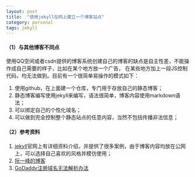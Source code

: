 ```yaml
---
layout: post
title:  "使用jekyll在网上建立一个博客站点"
category: personal
tags: jekyll
---
```

#### （1）与其他博客不同点

使用QQ空间或者csdn提供的博客系统创建自己的博客的缺点是自主性差，不能操作成自己需要的样子，比如在某个地方放一个广告，
在某些地方加上一段JS控制代码，均无法做到。目前有一个很简单易操作的模式如下：

1. 使用github，在上面建一个仓库，专门用于存放自己的静态博客；
2. 静态博客编写使用jekyll来编写，语法很简单，博客内容使用markdown语法；
3. 可以绑定自己的个性化域名；
4. 可以做到完全控制整个静态站点的任意内容，当然不包括传播非法信息；

#### （2）参考资料

1. [jekyll](http://jekyllrb.com/)官网上有详细资料介绍，并提供了很多案例，由于博客内容均放在公网上，可以选择自己喜欢的风格并模仿使用；
2. [阮一峰的博客](http://www.ruanyifeng.com/blog/2012/08/blogging_with_jekyll.html)
3. [GoDaddy注册域名无法解析办法](http://blog.csdn.net/newborn2012/article/details/23168851)
